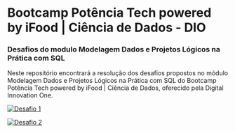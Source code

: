 # Bootcamp Potência Tech powered by iFood | Ciência de Dados - DIO

### Desafios do modulo Modelagem Dados e Projetos Lógicos na Prática com SQL

Neste repositório encontrará a resolução dos desafios propostos no módulo Modelagem Dados e Projetos Lógicos na Prática com SQL do Bootcamp Potência Tech powered by iFood | Ciência de Dados, oferecido pela Digital Innovation One.

[![Desafio 1](https://img.shields.io/badge/Desafio-1-fff?style=for-the-badge&labelColor=gray)]()

[![Desafio 2](https://img.shields.io/badge/Desafio-2-fff?style=for-the-badge&labelColor=gray)]()

